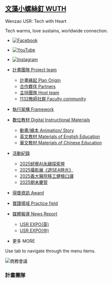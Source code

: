 ## [文藻小螺絲釘 WUTH](../official.html)

Wenzao USR: Tech with Heart

Tech warms, love sustains, worldwide connection.

  * [![Facebook](https://static.wixstatic.com/media/e316f544f9094143b9eac01f1f19e697.png/v1/fill/w_39,h_39,al_c,q_85,usm_0.66_1.00_0.01,enc_avif,quality_auto/e316f544f9094143b9eac01f1f19e697.png)](https://www.facebook.com/文藻usr-國際醫療志工團-1782335585179795)
  * [![YouTube](https://static.wixstatic.com/media/a1b09fe8b7f04378a9fe076748ad4a6a.png/v1/fill/w_39,h_39,al_c,q_85,usm_0.66_1.00_0.01,enc_avif,quality_auto/a1b09fe8b7f04378a9fe076748ad4a6a.png)](https://youtube.com/@usrwhcusr4741?si=1QOziF982QiLtSTS)
  * [![Instagram](https://static.wixstatic.com/media/9f9c321c774844b793180620472aa4f1.png/v1/fill/w_39,h_39,al_c,q_85,usm_0.66_1.00_0.01,enc_avif,quality_auto/9f9c321c774844b793180620472aa4f1.png)](https://www.instagram.com/whc_usr/)



  * [計畫團隊 Project team](計畫團隊-1.html)
    * [計畫緣起 Plan Origin](計畫緣起.html)
    * [合作夥伴 Partners](合作夥伴.html)
    * [主持團隊 Host team](計畫團隊.html)
    * [1132教師社群 Faculty community](教師社群.html)
  * [執行架構 Framework](組織架構.html)
  * [數位教材 Digital Instructional Materials](副本-計畫團隊-project-team.html)
    * [動畫/繪本 Animation/ Story](about-3-1.html)
    * [英文教材 Materials of English Education](副本-數位教材-digital-instructional-materials.html)
    * [華文教材 Materials of Chinese Education](副本-英文課程教材-materials-of-english-education.html)
  * [活動紀錄](媒體報導.html)
    * [2025蚵寮AI永續探索營](副本-活動消息activity.html)
    * [2025攝影展《遊SEA時光》](副本-2025蚵寮ai永續探索營.html)
    * [2025義大醫院移工健檢口譯](副本-2025蚵寮ai永續探索營-1.html)
    * [2025期末慶賀](副本-2025攝影展-遊sea時光.html)
  * [得獎資訊 Award](about-3.html)
  * [實踐場域 Practice field](服務場域.html)
  * [媒體報導 News Report](媒體報導-1.html)
    * [USR EXPO(英)](usr-expo-英.html)
    * [USR EXPO(中)](usr-expo-中文.html)
  * 更多 MORE







Use tab to navigate through the menu items.

![商務會議](https://static.wixstatic.com/media/657d93c686e44e2d9b543a6e1e42cbca.jpg/v1/fill/w_81,h_54,al_c,q_80,usm_0.66_1.00_0.01,blur_2,enc_avif,quality_auto/657d93c686e44e2d9b543a6e1e42cbca.jpg)

### ​計畫團隊

###### ​